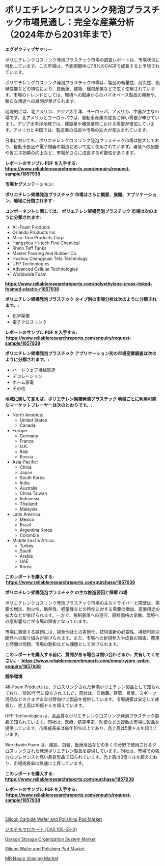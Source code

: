 <p><h1>ポリエチレンクロスリンク発泡プラスチック市場見通し：完全な産業分析（2024年から2031年まで）</h1></p><p><strong>エグゼクティブサマリー</strong></p>
<p><p>ポリエチレンクロスリンク発泡プラスチック市場の調査レポートは、市場状況に特化しています。この市場は、予測期間中に7.8%のCAGRで成長すると予想されています。</p><p>ポリエチレンクロスリンク発泡プラスチック市場は、製品の軽量性、耐久性、絶縁性能などの特性により、自動車、建築、梱包産業などで広く使用されています。市場のトレンドとしては、環境への配慮からのバイオベース製品の開発や、新たな用途への展開が挙げられます。</p><p>地理的には、北アメリカ、アジア太平洋、ヨーロッパ、アメリカ、中国が主な市場です。北アメリカとヨーロッパでは、自動車産業の成長に伴い需要が伸びています。アジア太平洋地域では、建設業や梱包業界における需要が増加しています。アメリカと中国では、製造業の成長や市場の拡大が見込まれています。</p><p>日本においても、ポリエチレンクロスリンク発泡プラスチック市場は拡大しており、自動車部品や電子機器の製造において広く使用されています。環境への配慮や省エネ効果の向上など、市場がさらに成長する可能性があります。</p></p>
<p><strong>レポートのサンプル PDF を入手する: <a href="https://www.reliableresearchreports.com/enquiry/request-sample/1857938">https://www.reliableresearchreports.com/enquiry/request-sample/1857938</a></strong></p>
<p><strong>市場セグメンテーション:</strong></p>
<p><strong> ポリエチレン架橋発泡プラスチック 市場はさらに概要、展開、アプリケーション、地域に分類されます :</strong></p>
<p><strong>コンポーネントに関しては、 ポリエチレン架橋発泡プラスチック 市場は次のように分類されます: &nbsp;</strong></p>
<p><ul><li>All-Foam Products</li><li>Orlando Products Inc</li><li>Mica-Tron Products Corp.</li><li>Hangzhou Hi-tech Fine Chemical</li><li>Rhino Tuff Tanks</li><li>Master Packing And Rubber Co.</li><li>Huzhou Changyuan Tefa Technology</li><li>UFP Technologies</li><li>Advanced Cellular Technologies</li><li>Worldwide Foam</li></ul></p>
<p><strong><a href="https://www.reliableresearchreports.com/polyethylene-cross-linked-foamed-plastic-r1857938">https://www.reliableresearchreports.com/polyethylene-cross-linked-foamed-plastic-r1857938</a></strong></p>
<p><strong> ポリエチレン架橋発泡プラスチック タイプ別の市場分析は次のように分類されます。:</strong></p>
<p><ul><li>化学架橋</li><li>電子クロスリンク</li></ul></p>
<p><strong>レポートのサンプル PDF を入手する: &nbsp;<a href="https://www.reliableresearchreports.com/enquiry/request-sample/1857938">https://www.reliableresearchreports.com/enquiry/request-sample/1857938</a></strong></p>
<p><strong> ポリエチレン架橋発泡プラスチック アプリケーション別の市場産業調査は次のように分類されます。:</strong></p>
<p><ul><li>ハードウェア機械製造</li><li>デコレーション</li><li>ホーム家電</li><li>その他</li></ul></p>
<p><strong>地域に関して言えば、ポリエチレン架橋発泡プラスチック 地域ごとに利用可能なマーケットプレーヤーは次のとおりです。:</strong></p>
<p><ul>
    <li>
        North America:
        <ul>
            <li>United States</li>
            <li>Canada</li>
        </ul>
    </li>
    <li>
        Europe:
        <ul>
            <li>Germany</li>
            <li>France</li>
            <li>U.K.</li>
            <li>Italy</li>
            <li>Russia</li>
        </ul>
    </li>
    <li>
        Asia-Pacific:
        <ul>
            <li>China</li>
            <li>Japan</li>
            <li>South Korea</li>
            <li>India</li>
            <li>Australia</li>
            <li>China Taiwan</li>
            <li>Indonesia</li>
            <li>Thailand</li>
            <li>Malaysia</li>
        </ul>
    </li>
    <li>
        Latin America:
        <ul>
            <li>Mexico</li>
            <li>Brazil</li>
            <li>Argentina Korea</li>
            <li>Colombia</li>
        </ul>
    </li>
    <li>
        Middle East & Africa:
        <ul>
            <li>Turkey</li>
            <li>Saudi</li>
            <li>Arabia</li>
            <li>UAE</li>
            <li>Korea</li>
        </ul>
    </li>
    </ul></p>
<p><strong>このレポートを購入する: &nbsp;<a href="https://www.reliableresearchreports.com/purchase/1857938">https://www.reliableresearchreports.com/purchase/1857938</a></strong></p>
<p><strong>ポリエチレン架橋発泡プラスチック の主な推進要因と障壁 市場</strong></p>
<p><p>ポリエチレンクロスリンク発泡プラスチック市場の主なドライバーと障壁は、需要の増加、耐火性、断熱性、軽量性などの特性に対する需要の増加、産業用途の拡大などが挙げられます。一方で、規制基準への遵守、原料価格の変動、環境への悪影響などが市場の障害となっています。</p><p>市場に直面する課題には、競合他社との差別化、技術革新の必要性、持続可能な開発への取り組みが挙げられます。また、市場への新規参入や成長の阻害、費用と時間の問題、市場の飽和なども課題として挙げられます。</p></p>
<p><strong>このレポートを購入する前に、質問がある場合は問い合わせるか、共有してください。:&nbsp; <a href="https://www.reliableresearchreports.com/enquiry/pre-order-enquiry/1857938">https://www.reliableresearchreports.com/enquiry/pre-order-enquiry/1857938</a></strong></p>
<p><strong>競争環境</strong></p>
<p><p>All-Foam Products は、クロスリンクされた発泡ポリエチレン製品として知られており、1990年代に設立されました。同社は、自動車、建築、農業、スポーツ用品などのさまざまな分野向けに製品を提供しています。市場規模は安定して成長し、売上高は10億ドルを超えています。</p><p>UFP Technologies は、高品質なポリエチレンクロスリンク発泡プラスチック製品で知られています。同社は、医療、航空宇宙、防衛などの複数の市場に製品を提供しています。市場成長率は毎年10％以上であり、売上高は5億ドルを超えています。</p><p>Worldwide Foam は、建設、包装、医療用品などの多くの分野で使用されるクロスリンクされた発泡ポリエチレン製品を提供しています。同社は、市場での強力なプレゼンスと高い品質製品で知られています。売上高は3億ドルを超えており、市場成長率は急速に上昇しています。</p></p>
<p><strong>このレポートを購入する: &nbsp; <a href="https://www.reliableresearchreports.com/purchase/1857938">https://www.reliableresearchreports.com/purchase/1857938</a></strong></p>
<p><strong>レポートのサンプル PDF を入手する: &nbsp;<a href="https://www.reliableresearchreports.com/enquiry/request-sample/1857938">https://www.reliableresearchreports.com/enquiry/request-sample/1857938</a></strong><strong></strong></p>
<p>&nbsp;</p>
<p><p><a href="https://issuu.com/reportprime-2/docs/silicon-carbide-wafer-and-polishing-pad-market-siz">Silicon Carbide Wafer and Polishing Pad Market</a></p><p><a href="https://github.com/zjkmgcs938405/Market-Research-Report-List-2/blob/main/8624208107999.md">ジエチルマロネート (CAS 105-53-3)</a></p><p><a href="https://github.com/markusgodoy/Market-Research-Report-List-3/blob/main/garage-storage-organization-system-market.md">Garage Storage Organization System Market</a></p><p><a href="https://issuu.com/reportprime-2/docs/silicon-wafer-and-polishing-pad-market-size-2030.p">Silicon Wafer and Polishing Pad Market</a></p><p><a href="https://github.com/luckyshygirl/Market-Research-Report-List-4/blob/main/mr-neuro-imaging-market.md">MR Neuro Imaging Market</a></p></p>